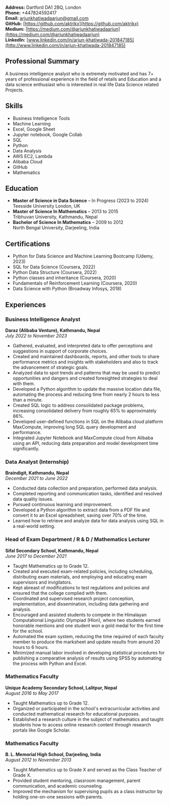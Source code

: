 **Address:** Dartford DA1 2BQ, London  
**Phone:** +447824592417  
**Email:** [arjunkhatiwadaarjun@gmail.com](mailto:arjunkhatiwadaarjun@gmail.com)  
**GitHub:** [https://github.com/aktrikx](https://github.com/aktrikx)  
**Medium:** [https://medium.com/@arjunkhatiwadaarjun](https://medium.com/@arjunkhatiwadaarjun)  
**LinkedIn:** [www.linkedin.com/in/arjun-khatiwada-201847185](http://www.linkedin.com/in/arjun-khatiwada-201847185)  

## Professional Summary

A business intelligence analyst who is extremely motivated and has 7+ years of professional experience in the field of retails and Education and a data science enthusiast who is interested in real life Data Science related Projects. 

## Skills

- Business Intelligence Tools
- Machine Learning
- Excel, Google Sheet
- Jupyter notebook, Google Collab
- SQL
- Python
- Data Analysis
- AWS EC2, Lambda
- Alibaba Cloud
- GitHub
- Mathematics
  
## Education

- **Master of Science in Data Science** – In Progress (2023 to 2024)  
  Teesside University London, UK
- **Master of Science In Mathematics** – 2013 to 2015  
  Tribhuvan University, Kathmandu, Nepal
- **Bachelor of Science In Mathematics** – 2009 to 2012  
  North Bengal University, Darjeeling, India

## Certifications

- Python for Data Science and Machine Learning Bootcamp (Udemy, 2023)
- SQL for Data Science (Coursera, 2022)
- Python Data Structure (Coursera, 2022)
- Python classes and inheritance (Coursera, 2020)
- Fundamentals of Reinforcement Learning (Coursera, 2020)
- Data Science with Python (Broadway Infosys, 2018)

## Experiences

### Business Intelligence Analyst
**Daraz (Alibaba Venture), Kathmandu, Nepal**  
*July 2022 to November 2023*

- Gathered, evaluated, and interpreted data to offer perceptions and suggestions in support of corporate choices.
- Created and maintained dashboards, reports, and other tools to share performance metrics and insights with stakeholders and also to track the advancement of strategic goals.
- Analyzed data to spot trends and patterns that may be used to predict opportunities and dangers and created foresighted strategies to deal with them.
- Developed a Python algorithm to update the massive location data file, automating the process and reducing time from nearly 2 hours to less than a minute.
- Created SQL logic to address consolidated package problems, increasing consolidated delivery from roughly 65% to approximately 86%.
- Developed user-defined functions in SQL on the Alibaba cloud platform MaxCompute, improving long SQL query development and performance.
- Integrated Jupyter Notebook and MaxCompute cloud from Alibaba using an API, reducing data preparation and model development time significantly.

### Data Analyst (Internship)
**Braindigit, Kathmandu, Nepal**  
*December 2021 to June 2022*

- Conducted data collection and preparation, performed data analysis.
- Completed reporting and communication tasks, identified and resolved data quality issues.
- Pursued continuous learning and improvement.
- Developed a Python algorithm to extract data from a PDF file and convert it to an Excel spreadsheet, saving over 70% of the time.
- Learned how to retrieve and analyze data for data analysis using SQL in a real-world setting.

### Head of Exam Department / R & D / Mathematics Lecturer
**Sifal Secondary School, Kathmandu, Nepal**  
*June 2017 to December 2021*

- Taught Mathematics up to Grade 12.
- Created and executed exam-related policies, including scheduling, distributing exam materials, and employing and educating exam supervisors and invigilators.
- Kept abreast of modifications to test regulations and policies and ensured that the college complied with them.
- Coordinated and supervised research project conception, implementation, and dissemination, including data gathering and analysis.
- Encouraged and assisted students to compete in the Himalayan Computational Linguistic Olympiad (Hlon), where two students earned honorable mentions and one student won a gold medal for the first time for the school.
- Automated the exam system, reducing the time required of each faculty member to produce the marksheet and update results from around 20 hours to 6 hours.
- Minimized manual labor involved in developing statistical procedures for publishing a comparative analysis of results using SPSS by automating the process with Python and Excel.

### Mathematics Faculty
**Unique Academy Secondary School, Lalitpur, Nepal**  
*August 2016 to May 2017*

- Taught Mathematics up to Grade 12.
- Organized or participated in the school's extracurricular activities and conducted mathematical research for educational purposes.
- Established a research culture in the subject of mathematics and taught students how to access online research content through research portals like Google Scholar.

### Mathematics Faculty
**B. L. Memorial High School, Darjeeling, India**  
*August 2012 to November 2013*

- Taught Mathematics up to Grade X and served as the Class Teacher of Grade X.
- Provided student mentoring, classroom management, parent communication, and academic counseling.
- Improved the mechanism for supervising pupils as a class instructor by holding one-on-one sessions with parents.
